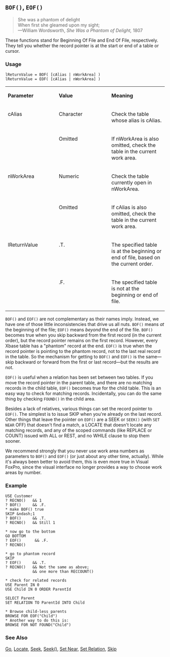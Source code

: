 ## `BOF()`, `EOF()`

>She was a phantom of delight<br>
 When first she gleamed upon my sight;<br>
 &mdash;William Wordsworth, *She Was a Phantom of Delight,* 1807

These functions stand for Beginning Of File and End Of File, respectively. They tell you whether the record pointer is at the start or end of a table or cursor.

### Usage

```foxpro
lReturnValue = BOF( [cAlias | nWorkArea] )
lReturnValue = EOF( [cAlias | nWorkArea] )
```
<table>
<tr>
  <td width="32%" valign="top">
  <p><b>Parameter</b></p>
  </td>
  <td width="23%" valign="top">
  <p><b>Value</b></p>
  </td>
  <td width="45%" valign="top">
  <p><b>Meaning</b></p>
  </td>
 </tr>
<tr>
  <td width="32%" rowspan="2" valign="top">
  <p>cAlias</p>
  </td>
  <td width="23%" valign="top">
  <p>Character</p>
  </td>
  <td width="45%" valign="top">
  <p>Check the table whose alias is cAlias.</p>
  </td>
 </tr>
<tr>
  <td width="33%" valign="top">
  <p>Omitted</p>
  </td>
  <td width="67%" valign="top">
  <p>If nWorkArea is also omitted, check the table in the current work area.</p>
  </td>
 </tr>
<tr>
  <td width="32%" rowspan="2" valign="top">
  <p>nWorkArea</p>
  </td>
  <td width="23%" valign="top">
  <p>Numeric</p>
  </td>
  <td width="45%" valign="top">
  <p>Check the table currently open in nWorkArea.</p>
  </td>
 </tr>
<tr>
  <td width="33%" valign="top">
  <p>Omitted</p>
  </td>
  <td width="67%" valign="top">
  <p>If cAlias is also omitted, check the table in the current work area.</p>
  </td>
 </tr>
<tr>
  <td width="32%" rowspan="2" valign="top">
  <p>lReturnValue</p>
  </td>
  <td width="23%" valign="top">
  <p>.T.</p>
  </td>
  <td width="45%" valign="top">
  <p>The specified table is at the beginning or end of file, based on the current order.</p>
  </td>
 </tr>
<tr>
  <td width="33%" valign="top">
  <p>.F.</p>
  </td>
  <td width="67%" valign="top">
  <p>The specified table is not at the beginning or end of file.</p>
  </td>
 </tr>
</table>

`BOF()` and `EOF()` are not complementary as their names imply. Instead, we have one of those little inconsistencies that drive us all nuts. `BOF()` means *at* the beginning of the file; `EOF()` means *beyond* the end of the file. `BOF()` becomes true when you skip backward from the first record (in the current order), but the record pointer remains on the first record. However, every Xbase table has a "phantom" record at the end. `EOF()` is true when the record pointer is pointing to the phantom record, not to the last real record in the table. So the mechanism for getting to `BOF()` and `EOF()` is the same&mdash;skip backward or forward from the first or last record&mdash;but the results are not.

`EOF()` is useful when a relation has been set between two tables. If you move the record pointer in the parent table, and there are no matching records in the child table, `EOF()` becomes true for the child table. This is an easy way to check for matching records. Incidentally, you can do the same thing by checking `FOUND()` in the child area.

Besides a lack of relatives, various things can set the record pointer to `EOF()`. The simplest is to issue SKIP when you're already on the last record. Other things that leave the pointer on `EOF()` are a SEEK or `SEEK()` (with `SET NEAR` OFF) that doesn't find a match, a LOCATE that doesn't locate any matching records, and any of the scoped commands (like REPLACE or COUNT) issued with ALL or REST, and no WHILE clause to stop them sooner.

We recommend strongly that you never use work area numbers as parameters to `BOF()` and `EOF()` (or just about any other time, actually). While it's always been better to avoid them, this is even more true in Visual FoxPro, since the visual interface no longer provides a way to choose work areas by number.

### Example

```foxpro
USE Customer
? RECNO()   && 1
? BOF()     && .F.
* make BOF() true
SKIP &ndash;1
? BOF()     && .T.
? RECNO()   && Still 1

* now go to the bottom
GO BOTTOM
? EOF()      && .F.
? RECNO()

* go to phantom record
SKIP
? EOF()     && .T.
? RECNO()   && Not the same as above;
            && one more than RECCOUNT()

* check for related records
USE Parent IN 0
USE Child IN 0 ORDER ParentId

SELECT Parent
SET RELATION TO ParentId INTO Child

* Browse child-less parents
BROWSE FOR EOF("Child")
* Another way to do this is:
BROWSE FOR NOT FOUND("Child")
```
### See Also

[Go](s4g079.md), [Locate](s4g042.md), [Seek](s4g267.md), [Seek()](s4g267.md), [Set Near](s4g268.md), [Set Relation](s4g084.md), [Skip](s4g079.md)